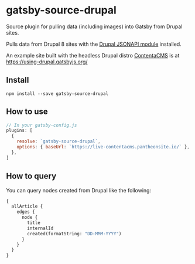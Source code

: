 # gatsby-source-drupal

Source plugin for pulling data (including images) into Gatsby from Drupal sites.

Pulls data from Drupal 8 sites with the [Drupal JSONAPI module](https://www.drupal.org/project/jsonapi) installed.

An example site built with the headless Drupal distro [ContentaCMS](https://twitter.com/contentacms) is at https://using-drupal.gatsbyjs.org/

## Install

`npm install --save gatsby-source-drupal`

## How to use

```javascript
// In your gatsby-config.js
plugins: [
  {
    resolve: `gatsby-source-drupal`,
    options: { baseUrl: `https://live-contentacms.pantheonsite.io/` },
  },
]
```

## How to query

You can query nodes created from Drupal like the following:

```graphql
{
  allArticle {
    edges {
      node {
        title
        internalId
        created(formatString: "DD-MMM-YYYY")
      }
    }
  }
}
```